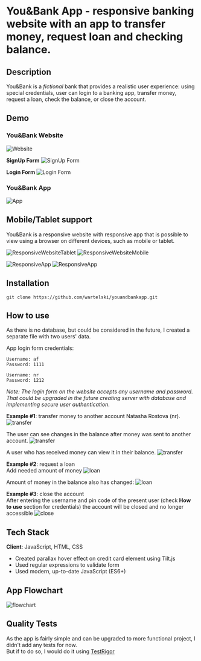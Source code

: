# You&Bank App - responsive banking website with an app to transfer money, request loan and checking balance.

## Description

You&Bank is a *fictional* bank that provides a realistic user experience: using special credentials, user can login to a banking app, transfer money, request a loan, check the balance, or close the account. 

## Demo

### You&Bank Website
![Website](https://github.com/wartelski/youandbankapp/blob/main/Demo/WebsiteDemo.gif)

**SignUp Form**
![SignUp Form](https://github.com/wartelski/youandbankapp/blob/main/Demo/DemoSignUpForm.png)

**Login Form**
![Login Form](https://github.com/wartelski/youandbankapp/blob/main/Demo/DemoLoginForm.png)

### You&Bank App
![App](https://github.com/wartelski/youandbankapp/blob/main/Demo/AppDemo.gif)

## Mobile/Tablet support
You&Bank is a responsive website with responsive app that is possible to view using a browser on different devices, such as mobile or tablet.

![ResponsiveWebsiteTablet](https://github.com/wartelski/youandbankapp/blob/main/Demo/WebsiteDemoTabletSize.gif)
![ResponsiveWebsiteMobile](https://github.com/wartelski/youandbankapp/blob/main/Demo/WebsiteDemoMobileSize.gif)

![ResponsiveApp](https://github.com/wartelski/youandbankapp/blob/main/Demo/AppHomeDemoMobileSize.png)
![ResponsiveApp](https://github.com/wartelski/youandbankapp/blob/main/Demo/DemoAppMobileSize.png)

## Installation

```
git clone https://github.com/wartelski/youandbankapp.git
```

## How to use
As there is no database, but could be considered in the future, I created a separate file with two users' data. <br>

App login form credentials:<br>
```
Username: af 
Password: 1111

Username: nr 
Password: 1212
```
*Note: The login form on the website accepts any username and password. That could be upgraded in the future creating server with database and implementing secure user authentication.*

**Example #1**: transfer money to another account Natasha Rostova (nr).
![transfer](https://github.com/wartelski/youandbankapp/blob/main/Demo/DemoTransferFeatureP1.png)

The user can see changes in the balance after money was sent to another account.
![transfer](https://github.com/wartelski/youandbankapp/blob/main/Demo/DemoTransferFeatureP2.png)

A user who has received money can view it in their balance.
![transfer](https://github.com/wartelski/youandbankapp/blob/main/Demo/DemoTransferFeatureP3.png)

**Example #2**: request a loan<br>
Add needed amount of money
![loan](https://github.com/wartelski/youandbankapp/blob/main/Demo/DemoLoanFeatureP1.png)

Amount of money in the balance also has changed:
![loan](https://github.com/wartelski/youandbankapp/blob/main/Demo/DemoLoanFeatureP2.png)

**Example #3**: close the account <br>
After entering the username and pin code of the present user (check **How to use** section for credentials) the account will be closed and no longer accessible
![close](https://github.com/wartelski/youandbankapp/blob/main/Demo/DemoCloseAccount.png)


## Tech Stack
**Client**: JavaScript, HTML, CSS

- Created parallax hover effect on credit card element using Tilt.js 
- Used regular expressions to validate form
- Used modern, up-to-date JavaScript (ES6+)

## App Flowchart
![flowchart](https://github.com/wartelski/youandbankapp/blob/main/flowchartApp.png)

## Quality Tests

As the app is fairly simple and can be upgraded to more functional project, I didn't add any tests for now. <br>
But if to do so, I would do it using [TestRigor](https://testrigor.com/)
